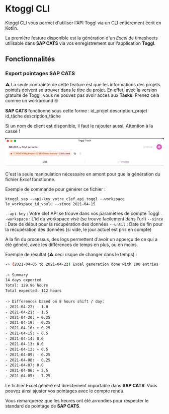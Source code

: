 # Ktoggl CLI

Ktoggl CLI vous permet d'utiliser l'API Toggl via un CLI entièrement écrit en Kotlin.

La première feature disponible est la génération d'un *Excel* de timesheets utilisable dans **SAP CATS** via vos enregistrement sur l'application **Toggl**.


## Fonctionnalités

### Export pointages **SAP CATS**

⚠️ La seule contrainte de cette feature est que les informations des projets pointés doivent se trouver dans le titre du projet. En effet, avec la version gratuite de Toggl, vous ne pouvez pas avoir accès aux **Tasks**. Prenez cela comme un workaround 🤓

**SAP CATS** fonctionne sous cette forme : id_projet description_projet id_tâche description_tâche

Si un nom de client est disponible, il faut le rajouter aussi. Attention à la casse !

![](./readme-resources/project-formating-example.png)

C'est la seule manipulation nécessaire en amont pour que la génération du fichier *Excel* fonctionne.

Exemple de commande pour générer ce fichier :

```shell
ktoggl sap --api-key votre_clef_api_toggl --workspace le_workspace_id_voulu --since 2021-04-15
```

`--api-key` : Votre clef API se trouve dans vos paramètres de compte Toggl
`--workspace` : L'id du workspace visé (se trouve facilement dans l'url)
`--since` : Date de début pour la récupération des données
`--until` : Date de fin pour la récupération des données (si vide, le jour actuel est pris en compte)

A la fin du processus, des logs permettent d'avoir un apperçu de ce qui a été généré, avec les différences de temps en plus, ou en moins.

Exemple de résultat (⚠️ ceci risque de changer dans le temps) :

```bash
-> (2021-04-05 to 2021-04-22) Excel generation done with 100 entries

-> Summary
14 days exported
Total: 129.96 hours
Total expected: 112 hours

-> Differences based on 8 hours shift / day:
- 2021-04-22: - 1.0
- 2021-04-21: - 1.5
- 2021-04-20: + 0.25
- 2021-04-19: - 0.25
- 2021-04-16: + 0.25
- 2021-04-15: + 0.5
- 2021-04-14: 0.0
- 2021-04-13: 0.0
- 2021-04-12: + 0.5
- 2021-04-09: - 0.25
- 2021-04-08: - 0.25
- 2021-04-07: 0.0
- 2021-04-06: + 2.5
- 2021-04-05: - 7.25
```

Le fichier Excel généré est directement importable dans **SAP CATS**. Vous pouvez ainsi ajuster vos pointages avec le compte rendu.

Vous remarquerez que les heures ont été arrondies pour respecter le standard de pointage de **SAP CATS**.
